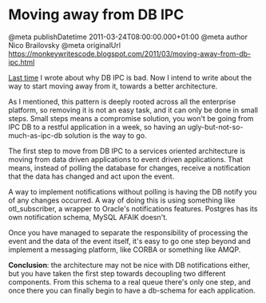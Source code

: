 # Moving away from DB IPC

@meta publishDatetime 2011-03-24T08:00:00.000+01:00
@meta author Nico Brailovsky
@meta originalUrl https://monkeywritescode.blogspot.com/2011/03/moving-away-from-db-ipc.html

[Last time](md_blog/2011/0322_DBIPCCommunicatingprocessesthewrongway.md) I wrote about why DB IPC is bad. Now I intend to write about the way to start moving away from it, towards a better architecture.

As I mentioned, this pattern is deeply rooted across all the enterprise platform, so removing it is not an easy task, and it can only be done in small steps. Small steps means a compromise solution, you won't be going from IPC DB to a restful application in a week, so having an ugly-but-not-so-much-as-ipc-db solution is the way to go.

The first step to move from DB IPC to a services oriented architecture is moving from data driven applications to event driven applications. That means, instead of polling the database for changes, receive a notification that the data has changed and act upon the event.

A way to implement notifications without polling is having the DB notify you of any changes occurred. A way of doing this is using something like otl\_subscriber, a wrapper to Oracle's notifications features. Postgres has its own notification schema, MySQL AFAIK doesn't.

Once you have managed to separate the responsibility of processing the event and the data of the event itself, it's easy to go one step beyond and implement a messaging platform, like CORBA or something like AMQP.

**Conclusion**: the architecture may not be nice with DB notifications either, but you have taken the first step towards decoupling two different components. From this schema to a real queue there's only one step, and once there you can finally begin to have a db-schema for each application.

